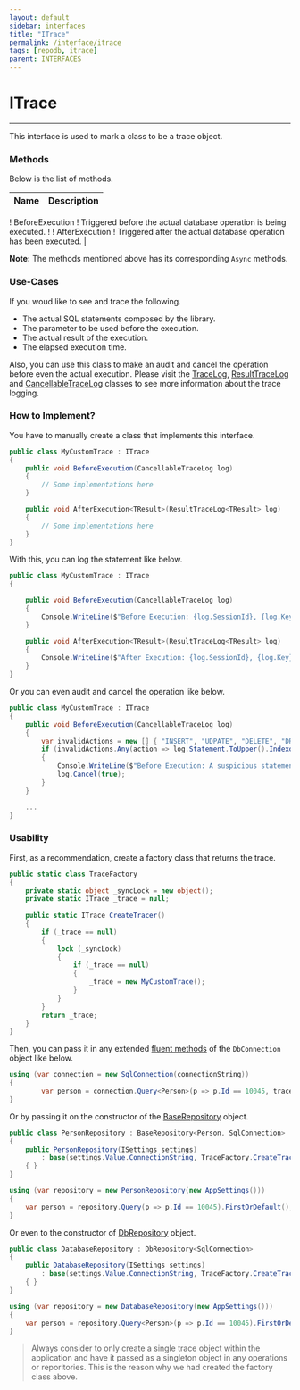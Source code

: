 ```yaml
---
layout: default
sidebar: interfaces
title: "ITrace"
permalink: /interface/itrace
tags: [repodb, itrace]
parent: INTERFACES
---
```


# ITrace

---

This interface is used to mark a class to be a trace object.

### Methods

Below is the list of methods.

| Name | Description |
|:-----|:------------|
! BeforeExecution ! Triggered before the actual database operation is being executed. !
! AfterExecution ! Triggered after the actual database operation has been executed. |

**Note:** The methods mentioned above has its corresponding `Async` methods.

### Use-Cases

If you woud like to see and trace the following.

- The actual SQL statements composed by the library.
- The parameter to be used before the execution.
- The actual result of the execution.
- The elapsed execution time.

Also, you can use this class to make an audit and cancel the operation before even the actual execution. Please visit the [TraceLog](/class/tracelog), [ResultTraceLog](/class/resulttracelog) and [CancellableTraceLog](/class/cancellabletracelog) classes to see more information about the trace logging.

### How to Implement?

You have to manually create a class that implements this interface.

```csharp
public class MyCustomTrace : ITrace
{
    public void BeforeExecution(CancellableTraceLog log)
    {
        // Some implementations here
    }

    public void AfterExecution<TResult>(ResultTraceLog<TResult> log)
    {
        // Some implementations here
    }
}
```

With this, you can log the statement like below.

```csharp
public class MyCustomTrace : ITrace
{

    public void BeforeExecution(CancellableTraceLog log)
    {
        Console.WriteLine($"Before Execution: {log.SessionId}, {log.Key}, {log.Statement}");
    }

    public void AfterExecution<TResult>(ResultTraceLog<TResult> log)
    {
        Console.WriteLine($"After Execution: {log.SessionId}, {log.Key}, {log.Statement}");
    }
}
```

Or you can even audit and cancel the operation like below.

```csharp
public class MyCustomTrace : ITrace
{
    public void BeforeExecution(CancellableTraceLog log)
    {
        var invalidActions = new [] { "INSERT", "UDPATE", "DELETE", "DROP", "ALTER", "EXECUTE" };
        if (invalidActions.Any(action => log.Statement.ToUpper().Indexof(action) >= 0))
        {
            Console.WriteLine($"Before Execution: A suspicious statement has been passed (SQL = {log.Statement}).");
            log.Cancel(true);
        }
    }

    ...
}
```

### Usability

First, as a recommendation, create a factory class that returns the trace.

```csharp
public static class TraceFactory
{
    private static object _syncLock = new object();
    private static ITrace _trace = null;
    
    public static ITrace CreateTracer()
    {
        if (_trace == null)
        {
            lock (_syncLock)
            {
                if (_trace == null)
                {
                    _trace = new MyCustomTrace();
                }
            }
        }
        return _trace;
    }
}
```

Then, you can pass it in any extended [fluent methods](/docs#fluent-methods) of the `DbConnection` object like below.

```csharp
using (var connection = new SqlConnection(connectionString))
{
        var person = connection.Query<Person>(p => p.Id == 10045, trace: TraceFactory.CreateTracer()).FirstOrDefault();
}
```

Or by passing it on the constructor of the [BaseRepository](/class/baserepository) object.

```csharp
public class PersonRepository : BaseRepository<Person, SqlConnection>
{
    public PersonRepository(ISettings settings)
        : base(settings.Value.ConnectionString, TraceFactory.CreateTracer())
    { }
}

using (var repository = new PersonRepository(new AppSettings()))
{
    var person = repository.Query(p => p.Id == 10045).FirstOrDefault();
}
```

Or even to the constructor of [DbRepository](/class/dbrepository) object.

```csharp
public class DatabaseRepository : DbRepository<SqlConnection>
{
    public DatabaseRepository(ISettings settings)
        : base(settings.Value.ConnectionString, TraceFactory.CreateTracer())
    { }
}

using (var repository = new DatabaseRepository(new AppSettings()))
{
    var person = repository.Query<Person>(p => p.Id == 10045).FirstOrDefault();
}
```

> Always consider to only create a single trace object within the application and have it passed as a singleton object in any operations or reporitories. This is the reason why we had created the factory class above.
